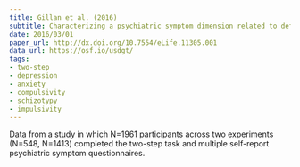```yaml
---
title: Gillan et al. (2016)
subtitle: Characterizing a psychiatric symptom dimension related to deficits in goal-directed control
date: 2016/03/01
paper_url: http://dx.doi.org/10.7554/eLife.11305.001
data_url: https://osf.io/usdgt/
tags:
- two-step
- depression
- anxiety
- compulsivity
- schizotypy
- impulsivity
---
```


Data from a study in which N=1961 participants across two experiments (N=548, N=1413) completed the two-step task and multiple self-report psychiatric symptom questionnaires.
